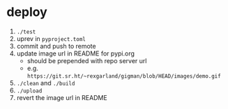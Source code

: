 # deploy

1. `./test`
2. uprev in `pyproject.toml`
3. commit and push to remote
4. update image url in README for pypi.org
   - should be prepended with repo server url
   - e.g. `https://git.sr.ht/~rexgarland/gigman/blob/HEAD/images/demo.gif`
5. `./clean` and `./build`
6. `./upload`
7. revert the image url in README
